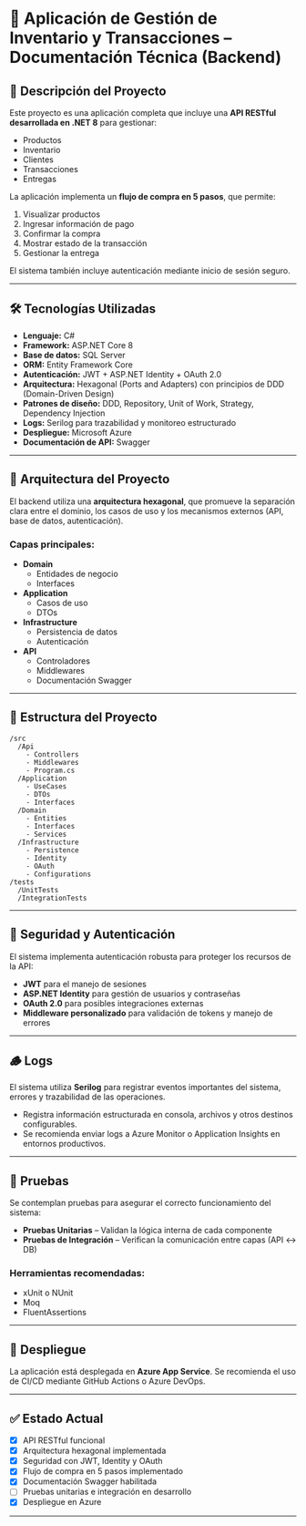 # 🧾 Aplicación de Gestión de Inventario y Transacciones – Documentación Técnica (Backend)

## 📌 Descripción del Proyecto

Este proyecto es una aplicación completa que incluye una **API RESTful desarrollada en .NET 8** para gestionar:

- Productos
- Inventario
- Clientes
- Transacciones
- Entregas

La aplicación implementa un **flujo de compra en 5 pasos**, que permite:
1. Visualizar productos
2. Ingresar información de pago
3. Confirmar la compra
4. Mostrar estado de la transacción
5. Gestionar la entrega

El sistema también incluye autenticación mediante inicio de sesión seguro.

---

## 🛠️ Tecnologías Utilizadas

- **Lenguaje:** C#  
- **Framework:** ASP.NET Core 8  
- **Base de datos:** SQL Server  
- **ORM:** Entity Framework Core  
- **Autenticación:** JWT + ASP.NET Identity + OAuth 2.0  
- **Arquitectura:** Hexagonal (Ports and Adapters) con principios de DDD (Domain-Driven Design)  
- **Patrones de diseño:** DDD, Repository, Unit of Work, Strategy, Dependency Injection  
- **Logs:** Serilog para trazabilidad y monitoreo estructurado  
- **Despliegue:** Microsoft Azure  
- **Documentación de API:** Swagger

---

## 🧱 Arquitectura del Proyecto

El backend utiliza una **arquitectura hexagonal**, que promueve la separación clara entre el dominio, los casos de uso y los mecanismos externos (API, base de datos, autenticación).

### Capas principales:

- **Domain**
  - Entidades de negocio
  - Interfaces
- **Application**
  - Casos de uso
  - DTOs
- **Infrastructure**
  - Persistencia de datos
  - Autenticación
- **API**
  - Controladores
  - Middlewares
  - Documentación Swagger

---

## 📁 Estructura del Proyecto

```
/src
  /Api
    - Controllers
    - Middlewares
    - Program.cs
  /Application
    - UseCases
    - DTOs
    - Interfaces
  /Domain
    - Entities
    - Interfaces
    - Services
  /Infrastructure
    - Persistence
    - Identity
    - OAuth
    - Configurations
/tests
  /UnitTests
  /IntegrationTests
```

---

## 🔐 Seguridad y Autenticación

El sistema implementa autenticación robusta para proteger los recursos de la API:

- **JWT** para el manejo de sesiones
- **ASP.NET Identity** para gestión de usuarios y contraseñas
- **OAuth 2.0** para posibles integraciones externas
- **Middleware personalizado** para validación de tokens y manejo de errores

---

## 🪵 Logs

El sistema utiliza **Serilog** para registrar eventos importantes del sistema, errores y trazabilidad de las operaciones.

- Registra información estructurada en consola, archivos y otros destinos configurables.
- Se recomienda enviar logs a Azure Monitor o Application Insights en entornos productivos.

---

## 🧪 Pruebas

Se contemplan pruebas para asegurar el correcto funcionamiento del sistema:

- **Pruebas Unitarias** – Validan la lógica interna de cada componente
- **Pruebas de Integración** – Verifican la comunicación entre capas (API ↔ DB)

### Herramientas recomendadas:
- xUnit o NUnit
- Moq
- FluentAssertions

---

## 🚀 Despliegue

La aplicación está desplegada en **Azure App Service**. Se recomienda el uso de CI/CD mediante GitHub Actions o Azure DevOps.

---

## ✅ Estado Actual

- [x] API RESTful funcional
- [x] Arquitectura hexagonal implementada
- [x] Seguridad con JWT, Identity y OAuth
- [x] Flujo de compra en 5 pasos implementado
- [x] Documentación Swagger habilitada
- [ ] Pruebas unitarias e integración en desarrollo
- [x] Despliegue en Azure

---
